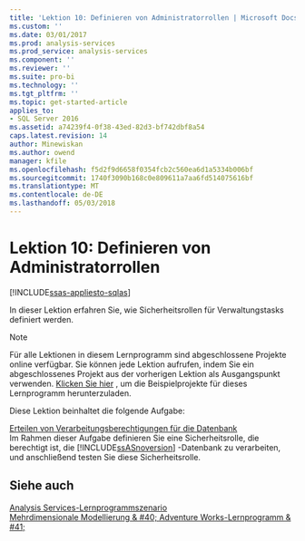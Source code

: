 ```yaml
---
title: 'Lektion 10: Definieren von Administratorrollen | Microsoft Docs'
ms.custom: ''
ms.date: 03/01/2017
ms.prod: analysis-services
ms.prod_service: analysis-services
ms.component: ''
ms.reviewer: ''
ms.suite: pro-bi
ms.technology: ''
ms.tgt_pltfrm: ''
ms.topic: get-started-article
applies_to:
- SQL Server 2016
ms.assetid: a74239f4-0f38-43ed-82d3-bf742dbf8a54
caps.latest.revision: 14
author: Minewiskan
ms.author: owend
manager: kfile
ms.openlocfilehash: f5d2f9d6658f0354fcb2c560ea6d1a5334b006bf
ms.sourcegitcommit: 1740f3090b168c0e809611a7aa6fd514075616bf
ms.translationtype: MT
ms.contentlocale: de-DE
ms.lasthandoff: 05/03/2018
---
```

# <a name="lesson-10-defining-administrative-roles"></a>Lektion 10: Definieren von Administratorrollen
[!INCLUDE[ssas-appliesto-sqlas](../includes/ssas-appliesto-sqlas.md)]

In dieser Lektion erfahren Sie, wie Sicherheitsrollen für Verwaltungstasks definiert werden.  
  
> [!NOTE]  
> Für alle Lektionen in diesem Lernprogramm sind abgeschlossene Projekte online verfügbar. Sie können jede Lektion aufrufen, indem Sie ein abgeschlossenes Projekt aus der vorherigen Lektion als Ausgangspunkt verwenden. [Klicken Sie hier](http://go.microsoft.com/fwlink/?LinkID=221866) , um die Beispielprojekte für dieses Lernprogramm herunterzuladen.  
  
Diese Lektion beinhaltet die folgende Aufgabe:  
  
[Erteilen von Verarbeitungsberechtigungen für die Datenbank](../analysis-services/lesson-10-granting-process-database-permissions.md)  
Im Rahmen dieser Aufgabe definieren Sie eine Sicherheitsrolle, die berechtigt ist, die [!INCLUDE[ssASnoversion](../includes/ssasnoversion-md.md)] -Datenbank zu verarbeiten, und anschließend testen Sie diese Sicherheitsrolle.  
  
## <a name="see-also"></a>Siehe auch  
[Analysis Services-Lernprogrammszenario](../analysis-services/analysis-services-tutorial-scenario.md)  
[Mehrdimensionale Modellierung & #40; Adventure Works-Lernprogramm & #41;](../analysis-services/multidimensional-modeling-adventure-works-tutorial.md)  
  
  
  
